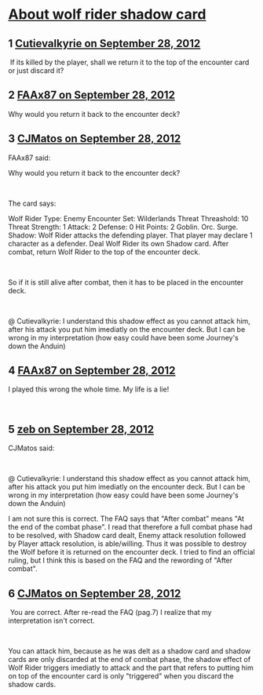 # [About wolf rider shadow card](https://community.fantasyflightgames.com/topic/71897-about-wolf-rider-shadow-card/)

## 1 [Cutievalkyrie on September 28, 2012](https://community.fantasyflightgames.com/topic/71897-about-wolf-rider-shadow-card/?do=findComment&comment=701696)

 If its killed by the player, shall we return it to the top of the encounter card or just discard it?

## 2 [FAAx87 on September 28, 2012](https://community.fantasyflightgames.com/topic/71897-about-wolf-rider-shadow-card/?do=findComment&comment=701732)

Why would you return it back to the encounter deck?

## 3 [CJMatos on September 28, 2012](https://community.fantasyflightgames.com/topic/71897-about-wolf-rider-shadow-card/?do=findComment&comment=701745)

FAAx87 said:

Why would you return it back to the encounter deck?



 

The card says:

Wolf Rider
Type: Enemy
Encounter Set: Wilderlands
Threat Threashold: 10
Threat Strength: 1 Attack: 2 Defense: 0 Hit Points: 2
Goblin. Orc.
Surge.
Shadow: Wolf Rider attacks the defending player. That player may declare 1 character as a defender. Deal Wolf Rider its own Shadow card. After combat, return Wolf Rider to the top of the encounter deck.

 

So if it is still alive after combat, then it has to be placed in the encounter deck. 

 

@ Cutievalkyrie: I understand this shadow effect as you cannot attack him, after his attack you put him imediatly on the encounter deck. But I can be wrong in my interpretation (how easy could have been some Journey's down the Anduin)

## 4 [FAAx87 on September 28, 2012](https://community.fantasyflightgames.com/topic/71897-about-wolf-rider-shadow-card/?do=findComment&comment=701748)

I played this wrong the whole time. My life is a lie!

 

## 5 [zeb on September 28, 2012](https://community.fantasyflightgames.com/topic/71897-about-wolf-rider-shadow-card/?do=findComment&comment=701784)

CJMatos said:

 

@ Cutievalkyrie: I understand this shadow effect as you cannot attack him, after his attack you put him imediatly on the encounter deck. But I can be wrong in my interpretation (how easy could have been some Journey's down the Anduin)



I am not sure this is correct. The FAQ says that "After combat" means "At the end of the combat phase". I read that therefore a full combat phase had to be resolved, with Shadow card dealt, Enemy attack resolution followed by Player attack resolution, is able/willing. Thus it was possible to destroy the Wolf before it is returned on the encounter deck. I tried to find an official ruling, but I think this is based on the FAQ and the rewording of "After combat".

## 6 [CJMatos on September 28, 2012](https://community.fantasyflightgames.com/topic/71897-about-wolf-rider-shadow-card/?do=findComment&comment=701791)

 You are correct. After re-read the FAQ (pag.7) I realize that my interpretation isn't correct.

 

You can attack him, because as he was delt as a shadow card and shadow cards are only discarded at the end of combat phase, the shadow effect of Wolf Rider triggers imediatly to attack and the part that refers to putting him on top of the encounter card is only "triggered" when you discard the shadow cards. 

